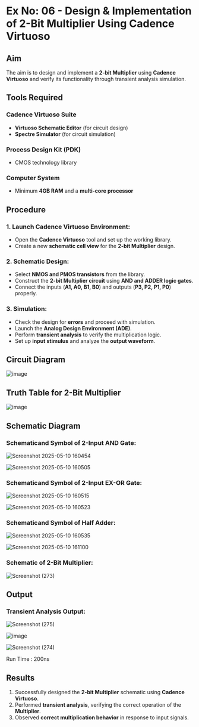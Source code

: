 # Ex No: 06 - Design & Implementation of 2-Bit Multiplier Using Cadence Virtuoso

## Aim
The aim is to design and implement a **2-bit Multiplier** using **Cadence Virtuoso** and verify its functionality through transient analysis simulation.

## Tools Required
### Cadence Virtuoso Suite
- **Virtuoso Schematic Editor** (for circuit design)
- **Spectre Simulator** (for circuit simulation)

### Process Design Kit (PDK)
- CMOS technology library

### Computer System
- Minimum **4GB RAM** and a **multi-core processor**

## Procedure

### 1. Launch Cadence Virtuoso Environment:
- Open the **Cadence Virtuoso** tool and set up the working library.
- Create a new **schematic cell view** for the **2-bit Multiplier** design.

### 2. Schematic Design:
- Select **NMOS and PMOS transistors** from the library.
- Construct the **2-bit Multiplier circuit** using **AND and ADDER logic gates**.
- Connect the inputs (**A1, A0, B1, B0**) and outputs (**P3, P2, P1, P0**) properly.

### 3. Simulation:
- Check the design for **errors** and proceed with simulation.
- Launch the **Analog Design Environment (ADE)**.
- Perform **transient analysis** to verify the multiplication logic.
- Set up **input stimulus** and analyze the **output waveform**.

## Circuit Diagram

![image](https://github.com/user-attachments/assets/a56c4672-c7a5-44a8-908f-860243dc365d)


## Truth Table for 2-Bit Multiplier

![image](https://github.com/user-attachments/assets/fdb01f7d-60c1-4605-8462-c4dd954c5602)


## Schematic Diagram

### Schematicand Symbol of 2-Input AND Gate:

![Screenshot 2025-05-10 160454](https://github.com/user-attachments/assets/7a700f59-c4b4-4006-b791-0a4edf7d1e57)

![Screenshot 2025-05-10 160505](https://github.com/user-attachments/assets/4031c7a7-7c0f-4397-a936-ac4f90c4f402)

### Schematicand Symbol of 2-Input EX-OR Gate:

![Screenshot 2025-05-10 160515](https://github.com/user-attachments/assets/880ad1be-e8b3-4111-b2ea-2b2c7eb1fd14)

![Screenshot 2025-05-10 160523](https://github.com/user-attachments/assets/4230854b-5f8e-43d0-9875-258b457660e3)

### Schematicand Symbol of Half Adder:
![Screenshot 2025-05-10 160535](https://github.com/user-attachments/assets/5d98f983-d6b7-42b9-8f16-17407b2010b2)

![Screenshot 2025-05-10 161100](https://github.com/user-attachments/assets/bfaa7af0-6785-46e4-b434-87d677af5807)

### Schematic of 2-Bit Multiplier:
![Screenshot (273)](https://github.com/user-attachments/assets/f53760ea-4753-47c8-afe4-f0a1c83a5d0f)


## Output
### Transient Analysis Output:
![Screenshot (275)](https://github.com/user-attachments/assets/61205fa7-e004-46ac-a452-ad6e5fbbf126)


![image](https://github.com/user-attachments/assets/55864d90-af08-4836-bc90-4cbba80573f8)

![Screenshot (274)](https://github.com/user-attachments/assets/456750cd-d610-4b97-a717-b3057bd11eba)


Run Time : 200ns

## Results
1. Successfully designed the **2-bit Multiplier** schematic using **Cadence Virtuoso**.
2. Performed **transient analysis**, verifying the correct operation of the **Multiplier**.
3. Observed **correct multiplication behavior** in response to input signals.
